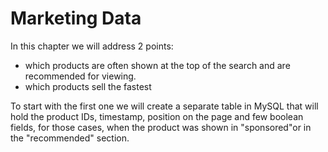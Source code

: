 # Marketing Data

In this chapter we will address 2 points:
 - which products are often shown at the top of the search and are recommended for viewing.
 - which products sell the fastest

To start with the first one we will create a separate table in MySQL that will hold the product IDs, timestamp, position on the page and few boolean fields, for those cases, when the product was shown in "sponsored"or in the "recommended" section.





